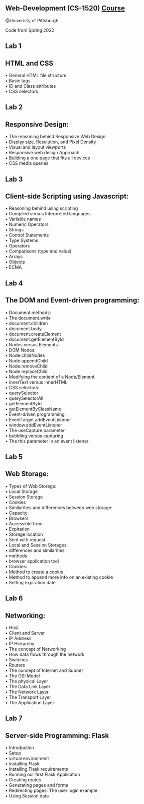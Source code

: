 ## Web-Development (CS-1520) [Course](https://courses.sci.pitt.edu/courses/view/CS-1520)
@Univeristy of Pittsburgh 

Code from Spring 2022 
## Lab 1
## HTML and CSS
• General HTML file structure</br>
• Basic tags</br>
• ID and Class attributes</br>
• CSS selectors</br>

## Lab 2
## Responsive Design:
• The reasoning behind Responsive Web Design</br>
• Display size, Resolution, and Pixel Density</br>
• Visual and layout viewports</br>
• Responsive web design Approach</br>
• Building a one page that fits all devices</br>
• CSS media queries</br>

## Lab 3
## Client-side Scripting using Javascript:
• Reasoning behind using scripting</br>
• Compiled versus Interpreted languages</br>
• Variable names</br>
• Numeric Operators</br>
• Strings</br>
• Control Statements</br>
• Type Systems</br>
• Operators</br>
• Comparisons (type and value)</br>
• Arrays</br>
• Objects</br>
• ECMA</br>

## Lab 4
## The DOM and Event-driven programming:
• Document methods:</br>
• The document.write</br>
• document.children</br>
• document.body</br>
• document.createElement</br>
• document.getElementById</br>
• Nodes versus Elements</br>
• DOM Nodes:</br>
• Node.childNodes</br>
• Node.appendChild</br>
• Node.removeChild</br>
• Node.replaceChild</br>
• Modifying the content of a Node/Element</br>
• innerText versus innerHTML</br>
• CSS selectors:</br>
• querySelector</br>
• querySelectorAll</br>
• getElementById</br>
• getElementByClassName</br>
• Event-driven programming:</br>
• EventTarget.addEventListener</br>
• window.addEventListener</br>
• The useCapture parameter</br>
• bubbling versus capturing</br>
• The this parameter in an event listener</br>

## Lab 5
## Web Storage: 
• Types of Web Storage:</br>
• Local Storage</br>
• Session Storage</br>
• Cookies</br>
• Similarities and differences between web storage:</br>
• Capacity</br>
• Browsers</br>
• Accessible from</br>
• Expiration</br>
• Storage location</br>
• Sent with request</br>
• Local and Session Storages:</br>
• differences and similarities</br>
• methods</br>
• browser application tool</br>
• Cookies:</br>
• Method to create a cookie</br>
• Method to append more info on an existing cookie</br>
• Setting expiration date</br>

## Lab 6
## Networking:
• Host</br>
• Client and Server</br>
• IP Address</br>
• IP Hierarchy</br>
• The concept of Networking</br>
• How data flows through the network</br>
• Switches</br>
• Routers</br>
• The concept of Internet and Subnet</br>
• The OSI Model</br>
• The physical Layer</br>
• The Data Link Layer</br>
• The Network Layer</br>
• The Transport Layer</br>
• The Application Layer</br>

## Lab 7
## Server-side Programming: Flask
• Introduction</br>
• Setup</br>
• virtual environment</br>
• installing Flask</br>
• installing Flask requirements</br>
• Running our first Flask Application</br>
• Creating routes</br>
• Generating pages and forms</br>
• Redirecting pages: The user login example</br>
• Using Session data</br>


